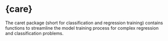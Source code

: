 \{care\}
========

The caret package (short for classification and regression training) contains functions to streamline the model training process for complex regression and classification problems.
